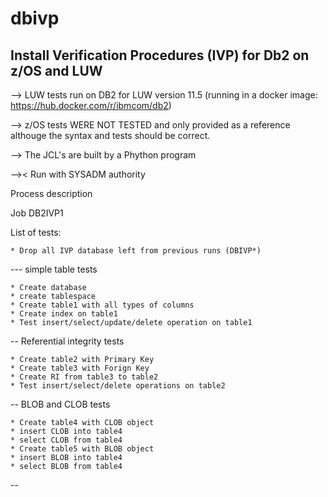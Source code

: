 # dbivp
Install Verification Procedures (IVP) for Db2 on z/OS and LUW
-------------------------------------------------------------

--> LUW tests run on DB2 for LUW version 11.5 (running in a docker image: https://hub.docker.com/r/ibmcom/db2)

--> z/OS tests WERE NOT TESTED and only provided  as a reference althouge the syntax and tests should be correct. 

--> The JCL's are built by a Phython program 

-->< Run with SYSADM authority 


Process description

Job DB2IVP1

List of tests: 

    * Drop all IVP database left from previous runs (DBIVP*)

--- simple table tests 

    * Create database 
    * create tablespace 
    * Create table1 with all types of columns 
    * Create index on table1
    * Test insert/select/update/delete operation on table1 

-- Referential integrity tests 

    * Create table2 with Primary Key 
    * Create table3 with Forign Key 
    * Create RI from table3 to table2 
    * Test insert/select/delete operations on table2 

-- BLOB and CLOB tests 

    * Create table4 with CLOB object 
    * insert CLOB into table4 
    * select CLOB from table4
    * Create table5 with BLOB object 
    * insert BLOB into table4 
    * select BLOB from table4 

--


